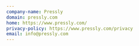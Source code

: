 ```yaml
---
company-name: Pressly
domain: pressly.com
home: https://www.pressly.com/
privacy-policy: https://www.pressly.com/privacy
email: info@pressly.com
---
```




